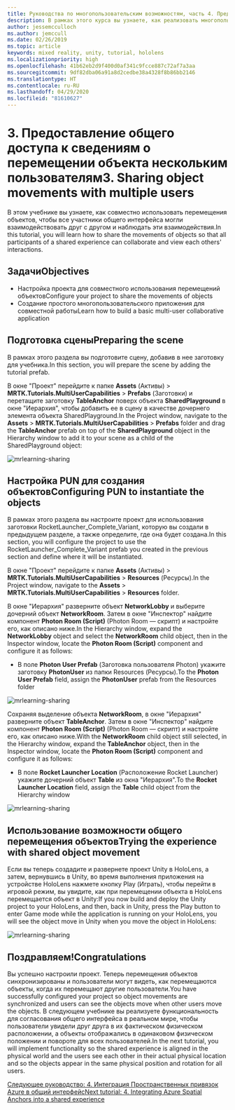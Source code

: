 ```yaml
---
title: Руководства по многопользовательским возможностям, часть 4. Предоставление общего доступа к сведениям о перемещении объекта нескольким пользователям
description: В рамках этого курса вы узнаете, как реализовать многопользовательские возможности в приложении HoloLens 2.
author: jessemcculloch
ms.author: jemccull
ms.date: 02/26/2019
ms.topic: article
keywords: mixed reality, unity, tutorial, hololens
ms.localizationpriority: high
ms.openlocfilehash: 41b62eb2d9f400d0af341c9fcce887c72af7a3aa
ms.sourcegitcommit: 9df82dba06a91a8d2cedbe38a4328f8b86bb2146
ms.translationtype: HT
ms.contentlocale: ru-RU
ms.lasthandoff: 04/29/2020
ms.locfileid: "81610627"
---
```

# <a name="3-sharing-object-movements-with-multiple-users"></a><span data-ttu-id="088e1-105">3. Предоставление общего доступа к сведениям о перемещении объекта нескольким пользователям</span><span class="sxs-lookup"><span data-stu-id="088e1-105">3. Sharing object movements with multiple users</span></span>

<span data-ttu-id="088e1-106">В этом учебнике вы узнаете, как совместно использовать перемещения объектов, чтобы все участники общего интерфейса могли взаимодействовать друг с другом и наблюдать эти взаимодействия.</span><span class="sxs-lookup"><span data-stu-id="088e1-106">In this tutorial, you will learn how to share the movements of objects so that all participants of a shared experience can collaborate and view each others' interactions.</span></span>

## <a name="objectives"></a><span data-ttu-id="088e1-107">Задачи</span><span class="sxs-lookup"><span data-stu-id="088e1-107">Objectives</span></span>

* <span data-ttu-id="088e1-108">Настройка проекта для совместного использования перемещений объектов</span><span class="sxs-lookup"><span data-stu-id="088e1-108">Configure your project to share the movements of objects</span></span>
* <span data-ttu-id="088e1-109">Создание простого многопользовательского приложения для совместной работы</span><span class="sxs-lookup"><span data-stu-id="088e1-109">Learn how to build a basic multi-user collaborative application</span></span>

## <a name="preparing-the-scene"></a><span data-ttu-id="088e1-110">Подготовка сцены</span><span class="sxs-lookup"><span data-stu-id="088e1-110">Preparing the scene</span></span>

<span data-ttu-id="088e1-111">В рамках этого раздела вы подготовите сцену, добавив в нее заготовку для учебника.</span><span class="sxs-lookup"><span data-stu-id="088e1-111">In this section, you will prepare the scene by adding the tutorial prefab.</span></span>

<span data-ttu-id="088e1-112">В окне "Проект" перейдите к папке **Assets** (Активы) > **MRTK.Tutorials.MultiUserCapabilities** > **Prefabs** (Заготовки) и перетащите заготовку **TableAnchor** поверх объекта **SharedPlayground** в окне "Иерархия", чтобы добавить ее в сцену в качестве дочернего элемента объекта SharedPlayground.</span><span class="sxs-lookup"><span data-stu-id="088e1-112">In the Project window, navigate to the **Assets** > **MRTK.Tutorials.MultiUserCapabilities** > **Prefabs** folder and drag the **TableAnchor** prefab on top of the **SharedPlayground** object in the Hierarchy window to add it to your scene as a child of the SharedPlayground object:</span></span>

![mrlearning-sharing](images/mrlearning-sharing/tutorial3-section1-step1-1.png)

## <a name="configuring-pun-to-instantiate-the-objects"></a><span data-ttu-id="088e1-114">Настройка PUN для создания объектов</span><span class="sxs-lookup"><span data-stu-id="088e1-114">Configuring PUN to instantiate the objects</span></span>

<span data-ttu-id="088e1-115">В рамках этого раздела вы настроите проект для использования заготовки RocketLauncher_Complete_Variant, которую вы создали в предыдущем разделе, а также определите, где она будет создана.</span><span class="sxs-lookup"><span data-stu-id="088e1-115">In this section, you will configure the project to use the RocketLauncher_Complete_Variant prefab you created in the previous section and define where it will be instantiated.</span></span>

<span data-ttu-id="088e1-116">В окне "Проект" перейдите к папке **Assets** (Активы) > **MRTK.Tutorials.MultiUserCapabilities** > **Resources** (Ресурсы).</span><span class="sxs-lookup"><span data-stu-id="088e1-116">In the Project window, navigate to the **Assets** > **MRTK.Tutorials.MultiUserCapabilities** > **Resources** folder.</span></span>

<span data-ttu-id="088e1-117">В окне "Иерархия" разверните объект **NetworkLobby** и выберите дочерний объект **NetworkRoom**. Затем в окне "Инспектор" найдите компонент **Photon Room (Script)** (Photon Room — скрипт) и настройте его, как описано ниже.</span><span class="sxs-lookup"><span data-stu-id="088e1-117">In the Hierarchy window, expand the **NetworkLobby** object and select the **NetworkRoom** child object, then in the Inspector window, locate the **Photon Room (Script)** component and configure it as follows:</span></span>

* <span data-ttu-id="088e1-118">В поле **Photon User Prefab** (Заготовка пользователя Photon) укажите заготовку **PhotonUser** из папки Resources (Ресурсы).</span><span class="sxs-lookup"><span data-stu-id="088e1-118">To the **Photon User Prefab** field, assign the **PhotonUser** prefab from the Resources folder</span></span>

![mrlearning-sharing](images/mrlearning-sharing/tutorial3-section2-step1-1.png)

<span data-ttu-id="088e1-120">Сохраняя выделение объекта **NetworkRoom**, в окне "Иерархия" разверните объект **TableAnchor**. Затем в окне "Инспектор" найдите компонент **Photon Room (Script)** (Photon Room — скрипт) и настройте его, как описано ниже.</span><span class="sxs-lookup"><span data-stu-id="088e1-120">With the **NetworkRoom** child object still selected, in the Hierarchy window, expand the **TableAnchor** object, then in the Inspector window, locate the **Photon Room (Script)** component and configure it as follows:</span></span>

* <span data-ttu-id="088e1-121">В поле **Rocket Launcher Location** (Расположение Rocket Launcher) укажите дочерний объект **Table** из окна "Иерархия".</span><span class="sxs-lookup"><span data-stu-id="088e1-121">To the **Rocket Launcher Location** field, assign the **Table** child object from the Hierarchy window</span></span>

![mrlearning-sharing](images/mrlearning-sharing/tutorial3-section2-step1-2.png)

## <a name="trying-the-experience-with-shared-object-movement"></a><span data-ttu-id="088e1-123">Использование возможности общего перемещения объектов</span><span class="sxs-lookup"><span data-stu-id="088e1-123">Trying the experience with shared object movement</span></span>

<span data-ttu-id="088e1-124">Если вы теперь создадите и развернете проект Unity в HoloLens, а затем, вернувшись в Unity, во время выполнения приложения на устройстве HoloLens нажмете кнопку Play (Играть), чтобы перейти в игровой режим, вы увидите, как при перемещении объекта в HoloLens перемещается объект в Unity:</span><span class="sxs-lookup"><span data-stu-id="088e1-124">If you now build and deploy the Unity project to your HoloLens, and then, back in Unity, press the Play button to enter Game mode while the application is running on your HoloLens, you will see the object move in Unity when you move the object in HoloLens:</span></span>

![mrlearning-sharing](images/mrlearning-sharing/tutorial3-section3-step1-1.gif)

## <a name="congratulations"></a><span data-ttu-id="088e1-126">Поздравляем!</span><span class="sxs-lookup"><span data-stu-id="088e1-126">Congratulations</span></span>

<span data-ttu-id="088e1-127">Вы успешно настроили проект. Теперь перемещения объектов синхронизированы и пользователи могут видеть, как перемещаются объекты, когда их перемещают другие пользователи.</span><span class="sxs-lookup"><span data-stu-id="088e1-127">You have successfully configured your project so object movements are synchronized and users can see the objects move when other users move the objects.</span></span> <span data-ttu-id="088e1-128">В следующем учебнике вы реализуете функциональность для согласования общего интерфейса в реальном мире, чтобы пользователи увидели друг друга в их фактическом физическом расположении, а объекты отображались в одинаковом физическом положении и повороте для всех пользователей.</span><span class="sxs-lookup"><span data-stu-id="088e1-128">In the next tutorial, you will implement functionality so the shared experience is aligned in the physical world and the users see each other in their actual physical location and so the objects appear in the same physical position and rotation for all users.</span></span>

<span data-ttu-id="088e1-129">[Следующее руководство: 4. Интеграция Пространственных привязок Azure в общий интерфейс](mrlearning-sharing(photon)-ch4.md)</span><span class="sxs-lookup"><span data-stu-id="088e1-129">[Next tutorial: 4. Integrating Azure Spatial Anchors into a shared experience](mrlearning-sharing(photon)-ch4.md)</span></span>
